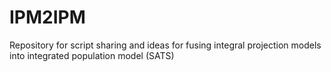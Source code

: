 # IPM2IPM
Repository for script sharing and ideas for fusing integral projection models into integrated population model (SATS)
